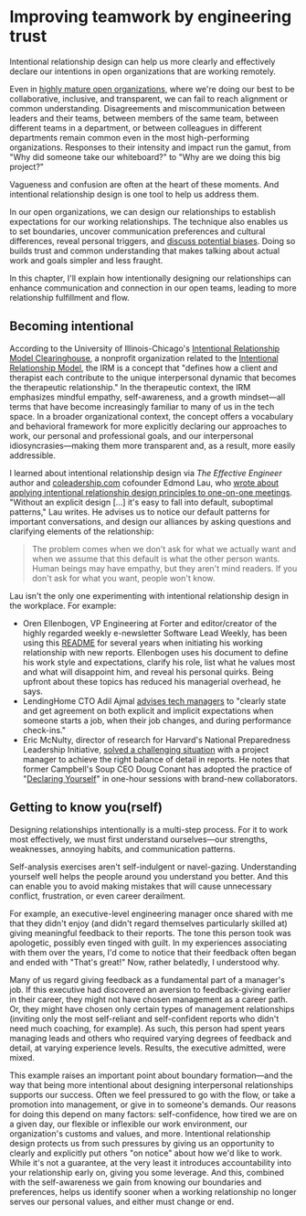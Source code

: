 # Improving teamwork by engineering trust
Intentional relationship design can help us more clearly and effectively declare our intentions in open organizations that are working remotely.

Even in [highly mature open organizations](https://opensource.com/open-organization/17/7/introducing-open-org-maturity-model), where we're doing our best to be collaborative, inclusive, and transparent, we can fail to reach alignment or common understanding. Disagreements and miscommunication between leaders and their teams, between members of the same team, between different teams in a department, or between colleagues in different departments remain common even in the most high-performing organizations. Responses to their intensity and impact run the gamut, from "Why did someone take our whiteboard?" to "Why are we doing this big project?"

Vagueness and confusion are often at the heart of these moments. And intentional relationship design is one tool to help us address them.

In our open organizations, we can design our relationships to establish expectations for our working relationships. The technique also enables us to set boundaries, uncover communication preferences and cultural differences, reveal personal triggers, and [discuss potential biases](https://opensource.com/open-organization/17/10/open-decision-bias-checklist). Doing so builds trust and common understanding that makes talking about actual work and goals simpler and less fraught.

In this chapter, I'll explain how intentionally designing our relationships can enhance communication and connection in our open teams, leading to more relationship fulfillment and flow.

## Becoming intentional

According to the University of Illinois-Chicago's [Intentional Relationship Model Clearinghouse](https://irm.ahslabs.uic.edu), a nonprofit organization related to the [Intentional Relationship Model](http://irm.ahslabs.uic.edu/what-is-the-irm/), the IRM is a concept that "defines how a client and therapist each contribute to the unique interpersonal dynamic that becomes the therapeutic relationship." In the therapeutic context, the IRM emphasizes mindful empathy, self-awareness, and a growth mindset—all terms that have become increasingly familiar to many of us in the tech space. In a broader organizational context, the concept offers a vocabulary and behavioral framework for more explicitly declaring our approaches to work, our personal and professional goals, and our interpersonal idiosyncrasies—making them more transparent and, as a result, more easily addressible.

I learned about intentional relationship design via *The Effective Engineer* author and [coleadership.com](http://coleadership.com) cofounder Edmond Lau, who [wrote about applying intentional relationship design principles to one-on-one meetings](http://www.effectiveengineer.com/blog/secret-to-effective-one-on-ones). "Without an explicit design [...] it's easy to fall into default, suboptimal patterns," Lau writes. He advises us to notice our default patterns for important conversations, and design our alliances by asking questions and clarifying elements of the relationship:

> The problem comes when we don't ask for what we actually want and when we assume that this default is what the other person wants. Human beings may have empathy, but they aren't mind readers. If you don't ask for what you want, people won't know.

Lau isn't the only one experimenting with intentional relationship design in the workplace. For example:

- Oren Ellenbogen, VP Engineering at Forter and editor/creator of the highly regarded weekly e-newsletter Software Lead Weekly, has been using this [README](https://docs.google.com/document/d/1sx5ssYb_xMrmwPpyjD5xP7RvQ7cHweDYlRGn2SXztKw/edit) for several years when initiating his working relationship with new reports. Ellenbogen uses his document to define his work style and expectations, clarify his role, list what he values most and what will disappoint him, and reveal his personal quirks. Being upfront about these topics has reduced his managerial overhead, he says.
- LendingHome CTO Adil Ajmal [advises tech managers](http://firstround.com/review/veteran-cto-with-20-years-experience-answers-your-top-startup-building-questions/) to "clearly state and get agreement on both explicit and implicit expectations when someone starts a job, when their job changes, and during performance check-ins."
- Eric McNulty, director of research for Harvard's National Preparedness Leadership Initiative, [solved a challenging situation](https://www.oreilly.com/ideas/are-you-intentionally-designing-your-leadership-relationships) with a project manager to achieve the right balance of detail in reports. He notes that former Campbell's Soup CEO Doug Conant has adopted the practice of "[Declaring Yourself](https://conantleadership.com/a-highly-effective-leadership-habit-for-building-relationships/)" in one-hour sessions with brand-new collaborators.

## Getting to know you(rself)

Designing relationships intentionally is a multi-step process. For it to work most effectively, we must first understand ourselves—our strengths, weaknesses, annoying habits, and communication patterns.

Self-analysis exercises aren't self-indulgent or navel-gazing. Understanding yourself well helps the people around you understand you better. And this can enable you to avoid making mistakes that will cause unnecessary conflict, frustration, or even career derailment.

For example, an executive-level engineering manager once shared with me that they didn't enjoy (and didn't regard themselves particularly skilled at) giving meaningful feedback to their reports. The tone this person took was apologetic, possibly even tinged with guilt. In my experiences associating with them over the years, I'd come to notice that their feedback often began and ended with "That's great!" Now, rather belatedly, I understood why.

Many of us regard giving feedback as a fundamental part of a manager's job. If this executive had discovered an aversion to feedback-giving earlier in their career, they might not have chosen management as a career path. Or, they might have chosen only certain types of management relationships (inviting only the most self-reliant and self-confident reports who didn't need much coaching, for example). As such, this person had spent years managing leads and others who required varying degrees of feedback and detail, at varying experience levels. Results, the executive admitted, were mixed.

This example raises an important point about boundary formation—and the way that being more intentional about designing interpersonal relationships supports our success. Often we feel pressured to go with the flow, or take a promotion into management, or give in to someone's demands. Our reasons for doing this depend on many factors: self-confidence, how tired we are on a given day, our flexible or inflexible our work environment, our organization's customs and values, and more. Intentional relationship design protects us from such pressures by giving us an opportunity to clearly and explicitly put others "on notice" about how we'd like to work. While it's not a guarantee, at the very least it introduces accountability into your relationship early on, giving you some leverage. And this, combined with the self-awareness we gain from knowing our boundaries and preferences, helps us identify sooner when a working relationship no longer serves our personal values, and either must change or end.
